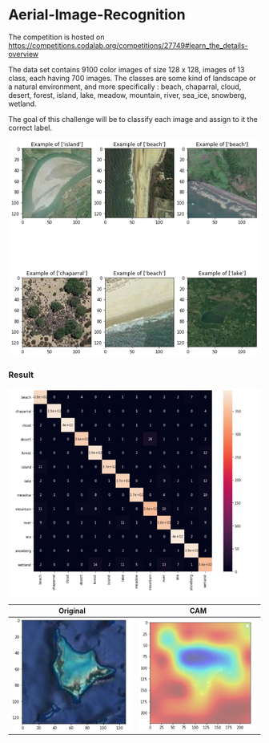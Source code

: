 # Aerial-Image-Recognition
The competition is hosted on https://competitions.codalab.org/competitions/27749#learn_the_details-overview


The data set contains 9100 color images of size 128 x 128, images of 13 class, each having 700 images.
The classes are some kind of landscape or a natural environment, and more specifically :
beach, chaparral, cloud, desert, forest, island, lake, meadow, mountain, river, sea_ice, snowberg, wetland.

The goal of this challenge will be to classify each image and assign to it the correct label.

![img](https://raw.githubusercontent.com/ArealTeamM2AIC/Remote-Sensing-Image/dev_final/starting_kit/sample_images/sample_images.png)

### Result

![img](lib/heatmap.png)



Original            |  CAM
:-------------------------:|:-------------------------:
![img](lib/org.png)  |  ![img](lib/cam.png)
